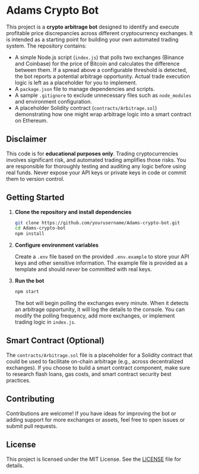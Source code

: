 # Adams Crypto Bot

This project is a **crypto arbitrage bot** designed to identify and execute profitable price discrepancies across different cryptocurrency exchanges. It is intended as a starting point for building your own automated trading system. The repository contains:

- A simple Node.js script (`index.js`) that polls two exchanges (Binance and Coinbase) for the price of Bitcoin and calculates the difference between them. If a spread above a configurable threshold is detected, the bot reports a potential arbitrage opportunity. Actual trade execution logic is left as a placeholder for you to implement.
- A `package.json` file to manage dependencies and scripts.
- A sample `.gitignore` to exclude unnecessary files such as `node_modules` and environment configuration.
- A placeholder Solidity contract (`contracts/Arbitrage.sol`) demonstrating how one might wrap arbitrage logic into a smart contract on Ethereum.

## Disclaimer

This code is for **educational purposes only**. Trading cryptocurrencies involves significant risk, and automated trading amplifies those risks. You are responsible for thoroughly testing and auditing any logic before using real funds. Never expose your API keys or private keys in code or commit them to version control.

## Getting Started

1. **Clone the repository and install dependencies**

   ```bash
   git clone https://github.com/yourusername/Adams-crypto-bot.git
   cd Adams-crypto-bot
   npm install
   ```

2. **Configure environment variables**

   Create a `.env` file based on the provided `.env.example` to store your API keys and other sensitive information. The example file is provided as a template and should *never* be committed with real keys.

3. **Run the bot**

   ```bash
   npm start
   ```

   The bot will begin polling the exchanges every minute. When it detects an arbitrage opportunity, it will log the details to the console. You can modify the polling frequency, add more exchanges, or implement trading logic in `index.js`.

## Smart Contract (Optional)

The `contracts/Arbitrage.sol` file is a placeholder for a Solidity contract that could be used to facilitate on-chain arbitrage (e.g., across decentralized exchanges). If you choose to build a smart contract component, make sure to research flash loans, gas costs, and smart contract security best practices.

## Contributing

Contributions are welcome! If you have ideas for improving the bot or adding support for more exchanges or assets, feel free to open issues or submit pull requests.

## License

This project is licensed under the MIT License. See the [LICENSE](LICENSE) file for details.